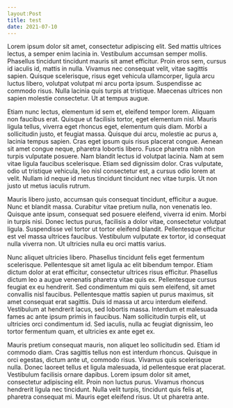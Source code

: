 ```yaml
---
layout:Post
title: test
date: 2021-07-10
---
```


<p>Lorem ipsum dolor sit amet, consectetur adipiscing elit. Sed mattis ultrices lectus, a semper enim lacinia in. Vestibulum accumsan semper mollis. Phasellus tincidunt tincidunt mauris sit amet efficitur. Proin eros sem, cursus id iaculis id, mattis in nulla. Vivamus nec consequat velit, vitae sagittis sapien. Quisque scelerisque, risus eget vehicula ullamcorper, ligula arcu luctus libero, volutpat volutpat mi arcu porta ipsum. Suspendisse ac commodo risus. Nulla lacinia quis turpis at tristique. Maecenas ultrices non sapien molestie consectetur. Ut at tempus augue.

Etiam nunc lectus, elementum id sem et, eleifend tempor lorem. Aliquam non faucibus erat. Quisque ut facilisis tortor, eget elementum nisl. Mauris ligula tellus, viverra eget rhoncus eget, elementum quis diam. Morbi a sollicitudin justo, et feugiat massa. Quisque dui arcu, molestie ac purus a, lacinia tempus sapien. Cras eget ipsum quis risus placerat congue. Aenean sit amet congue neque, pharetra lobortis libero. Fusce pharetra nibh non turpis vulputate posuere. Nam blandit lectus id volutpat lacinia. Nam at sem vitae ligula faucibus scelerisque. Etiam sed dignissim dolor. Cras vulputate, odio ut tristique vehicula, leo nisl consectetur est, a cursus odio lorem at velit. Nullam id neque id metus tincidunt tincidunt nec vitae turpis. Ut non justo ut metus iaculis rutrum.

Mauris libero justo, accumsan quis consequat tincidunt, efficitur a augue. Nunc et blandit massa. Curabitur vitae pretium nulla, non venenatis leo. Quisque ante ipsum, consequat sed posuere eleifend, viverra id enim. Morbi in turpis nisi. Donec lectus purus, facilisis a dolor vitae, consectetur volutpat ligula. Suspendisse vel tortor ut tortor eleifend blandit. Pellentesque efficitur est vel massa ultrices faucibus. Vestibulum vulputate ex tortor, id consequat nulla viverra non. Ut ultricies nulla eu orci mattis varius.

Nunc aliquet ultricies libero. Phasellus tincidunt felis eget fermentum scelerisque. Pellentesque sit amet ligula ac elit bibendum tempor. Etiam dictum dolor at erat efficitur, consectetur ultrices risus efficitur. Phasellus dictum leo a augue venenatis pharetra vitae quis ex. Pellentesque cursus feugiat ex eu hendrerit. Sed condimentum mi quis sem eleifend, sit amet convallis nisl faucibus. Pellentesque mattis sapien ut purus maximus, sit amet consequat erat sagittis. Duis id massa ut arcu interdum eleifend. Vestibulum at hendrerit lacus, sed lobortis massa. Interdum et malesuada fames ac ante ipsum primis in faucibus. Nam sollicitudin turpis elit, ut ultricies orci condimentum id. Sed iaculis, nulla ac feugiat dignissim, leo tortor fermentum quam, et ultricies ex ante eget ex.

Mauris pretium consequat mauris, non aliquet leo sollicitudin sed. Etiam id commodo diam. Cras sagittis tellus non est interdum rhoncus. Quisque in orci egestas, dictum ante ut, commodo risus. Vivamus quis scelerisque nulla. Donec laoreet tellus et ligula malesuada, id pellentesque erat placerat. Vestibulum facilisis ornare dapibus. Lorem ipsum dolor sit amet, consectetur adipiscing elit. Proin non luctus purus. Vivamus rhoncus hendrerit ligula nec tincidunt. Nulla velit turpis, tincidunt quis felis at, pharetra consequat mi. Mauris eget eleifend risus. Ut ut pharetra ante.<p/>
